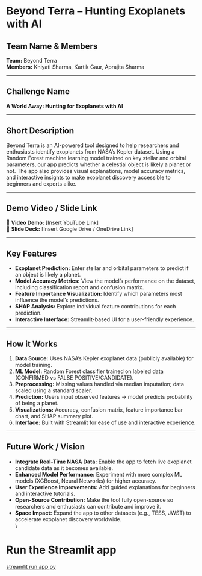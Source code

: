 # Beyond Terra – Hunting Exoplanets with AI

## Team Name & Members
**Team:** Beyond Terra  
**Members:** Khiyati Sharma, Kartik Gaur, Aprajita Sharma

---

## Challenge Name
**A World Away: Hunting for Exoplanets with AI**

---

## Short Description
Beyond Terra is an AI-powered tool designed to help researchers and enthusiasts identify exoplanets from NASA’s Kepler dataset. Using a Random Forest machine learning model trained on key stellar and orbital parameters, our app predicts whether a celestial object is likely a planet or not. The app also provides visual explanations, model accuracy metrics, and interactive insights to make exoplanet discovery accessible to beginners and experts alike.

---

## Demo Video / Slide Link
🎥 **Video Demo:** [Insert YouTube Link]  
📄 **Slide Deck:** [Insert Google Drive / OneDrive Link]  

---

## Key Features
- **Exoplanet Prediction:** Enter stellar and orbital parameters to predict if an object is likely a planet.  
- **Model Accuracy Metrics:** View the model’s performance on the dataset, including classification report and confusion matrix.  
- **Feature Importance Visualization:** Identify which parameters most influence the model’s predictions.  
- **SHAP Analysis:** Explore individual feature contributions for each prediction.  
- **Interactive Interface:** Streamlit-based UI for a user-friendly experience.  

---

## How it Works
1. **Data Source:** Uses NASA’s Kepler exoplanet data (publicly available) for model training.  
2. **ML Model:** Random Forest classifier trained on labeled data (CONFIRMED vs FALSE POSITIVE/CANDIDATE).  
3. **Preprocessing:** Missing values handled via median imputation; data scaled using a standard scaler.  
4. **Prediction:** Users input observed features → model predicts probability of being a planet.  
5. **Visualizations:** Accuracy, confusion matrix, feature importance bar chart, and SHAP summary plot.  
6. **Interface:** Built with Streamlit for ease of use and interactive experience.  

---

## Future Work / Vision
- **Integrate Real-Time NASA Data:** Enable the app to fetch live exoplanet candidate data as it becomes available.  
- **Enhanced Model Performance:** Experiment with more complex ML models (XGBoost, Neural Networks) for higher accuracy.  
- **User Experience Improvements:** Add guided explanations for beginners and interactive tutorials.  
- **Open-Source Contribution:** Make the tool fully open-source so researchers and enthusiasts can contribute and improve it.  
- **Space Impact:** Expand the app to other datasets (e.g., TESS, JWST) to accelerate exoplanet discovery worldwide.  
\
# Run the Streamlit app
[streamlit run app.py
](https://beyondterra.streamlit.app/)
